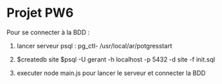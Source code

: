 # Projet PW6

Pour se connecter à la BDD :
1. lancer serveur psql : pg_ctl- /usr/local/ar/potgresstart
2. $createdb site 
$psql -U gerant -h localhost -p 5432 -d site -f init.sql

3. executer node main.js pour lancer le serveur et connecter la BDD
